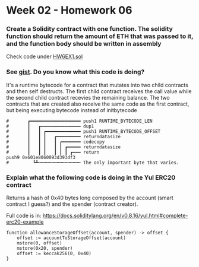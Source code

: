 # Week 02 - Homework 06

### Create a Solidity contract with one function. The solidity function should return the amount of ETH that was passed to it, and the function body should be written in assembly

Check code under [HW6EX1.sol](./HW6EX1.sol)

### See [gist](https://gist.github.com/extropyCoder/9ddce05801ea7ec0f357ba2d9451b2fb). Do you know what this code is doing?

It's a runtime bytecode for a contract that mutates into two child contracts and then self destructs.
The first child contract receives the call value while the second child contract recevies the remaining balance.
The two contracts that are created also receive the same code as the first contract, but being executing bytecode instead of initbytecode

```
#       ┏━━━━━━━━━━━━━━━━━━━ push1 RUNTIME_BYTECODE_LEN
#       ┃   ┏━━━━━━━━━━━━━━━ dup1
#       ┃   ┃ ┏━━━━━━━━━━━━━ push1 RUNTIME_BYTECODE_OFFSET
#       ┃   ┃ ┃   ┏━━━━━━━━━ returndatasize
#       ┃   ┃ ┃   ┃ ┏━━━━━━━ codecopy
#       ┃   ┃ ┃   ┃ ┃ ┏━━━━━ returndatasize
#       ┃   ┃ ┃   ┃ ┃ ┃ ┏━━━ return
push9 0x601e8060093d393df3
#         ┗┻╍╍╍╍╍╍╍╍╍╍╍╍╍╍╍╍ The only important byte that varies.
```

### Explain what the following code is doing in the Yul ERC20 contract

Returns a hash of 0x40 bytes long composed by the account (smart contract I guess?) and the spender (contract creator).

Full code is in: <https://docs.soliditylang.org/en/v0.8.16/yul.html#complete-erc20-example>

```
function allowanceStorageOffset(account, spender) -> offset {
    offset := accountToStorageOffset(account)
    mstore(0, offset)
    mstore(0x20, spender)
    offset := keccak256(0, 0x40)
}
```
